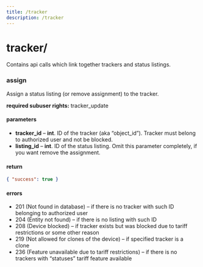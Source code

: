 ```yaml
---
title: /tracker
description: /tracker
---
```


# tracker/
Contains api calls which link together trackers and status listings.

### assign
Assign a status listing (or remove assignment) to the tracker.

**required subuser rights:** tracker_update

#### parameters
* **tracker_id** – **int**. ID of the tracker (aka “object_id”). Tracker must belong to authorized user and not be blocked.
* **listing_id** – **int**. ID of the status listing. Omit this parameter completely, if you want remove the assignment.

#### return
```json
{ "success": true }
```

#### errors
*   201 (Not found in database) – if there is no tracker with such ID belonging to authorized user
*   204 (Entity not found) – if there is no listing with such ID
*   208 (Device blocked) – if tracker exists but was blocked due to tariff restrictions or some other reason
*   219 (Not allowed for clones of the device) – if specified tracker is a clone
*   236 (Feature unavailable due to tariff restrictions) – if there is no trackers with “statuses” tariff feature available

